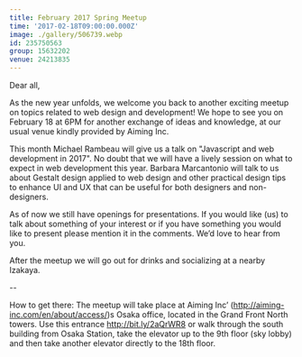 ```yaml
---
title: February 2017 Spring Meetup
time: '2017-02-18T09:00:00.000Z'
image: ./gallery/506739.webp
id: 235750563
group: 15632202
venue: 24213835
---
```


Dear all,

As the new year unfolds, we welcome you back to another exciting meetup on topics related to web design and development! We hope to see you on February 18 at 6PM for another exchange of ideas and knowledge, at our usual venue kindly provided by Aiming Inc.

This month Michael Rambeau will give us a talk on "Javascript and web development in 2017". No doubt that we will have a lively session on what to expect in web development this year. Barbara Marcantonio will talk to us about Gestalt design applied to web design and other practical design tips to enhance UI and UX that can be useful for both designers and non-designers.

As of now we still have openings for presentations. If you would like (us) to talk about something of your interest or if you have something you would like to present please mention it in the comments. We’d love to hear from you.

After the meetup we will go out for drinks and socializing at a nearby Izakaya.

--

How to get there: The meetup will take place at Aiming Inc’ (http://aiming-inc.com/en/about/access/)s Osaka office, located in the Grand Front North towers. Use this entrance http://bit.ly/2aQrWR8 or walk through the south building from Osaka Station, take the elevator up to the 9th floor (sky lobby) and then take another elevator directly to the 18th floor.
